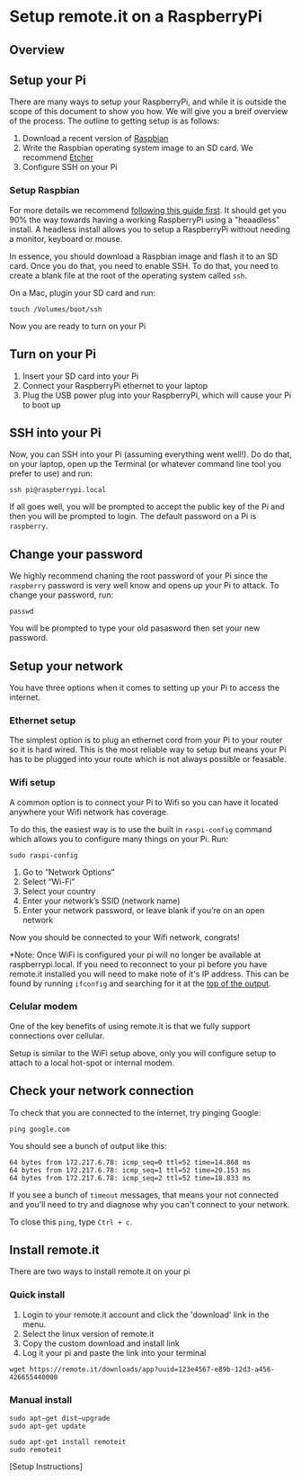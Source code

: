# Setup remote.it on a RaspberryPi

## Overview

## Setup your Pi

There are many ways to setup your RaspberryPi, and while it is outside the scope of this document to show you how. We will give you a breif overview of the process. The outline to getting setup is as follows:

1. Download a recent version of [Raspbian](https://www.raspberrypi.org/downloads/raspbian/)
2. Write the Raspbian operating system image to an SD card. We recommend [Etcher](https://www.balena.io/etcher/)
3. Configure SSH on your Pi

### Setup Raspbian

For more details we recommend [following this guide first](https://hackernoon.com/raspberry-pi-headless-install-462ccabd75d0). It should get you 90% the way towards having a working RaspberryPi using a "heaadless" install. A headless install allows you to setup a RaspberryPi without needing a monitor, keyboard or mouse.

In essence, you should download a Raspbian image and flash it to an SD card. Once you do that, you need to enable SSH. To do that, you need to create a blank file at the root of the operating system called `ssh`.

On a Mac, plugin your SD card and run:

```shell
touch /Volumes/boot/ssh
```

Now you are ready to turn on your Pi

## Turn on your Pi

1. Insert your SD card into your Pi
2. Connect your RaspberryPi ethernet to your laptop
3. Plug the USB power plug into your RaspberryPi, which will cause your Pi to boot up

## SSH into your Pi

Now, you can SSH into your Pi (assuming everything went well!). Do do that, on your laptop, open up the Terminal (or whatever command line tool you prefer to use) and run:

```shell
ssh pi@raspberrypi.local
```

If all goes well, you will be prompted to accept the public key of the Pi and then you will be prompted to login. The default password on a Pi is `raspberry`.

## Change your password

We highly recommend chaning the root password of your Pi since the `raspberry` password is very well know and opens up your Pi to attack. To change your password, run:

```shell
passwd
```

You will be prompted to type your old pasasword then set your new password.

## Setup your network

You have three options when it comes to setting up your Pi to access the internet.

### Ethernet setup

The simplest option is to plug an ethernet cord from your Pi to your router so it is hard wired. This is the most reliable way to setup but means your Pi has to be plugged into your route which is not always possible or feasable.

### Wifi setup

A common option is to connect your Pi to Wifi so you can have it located anywhere your Wifi network has coverage.

To do this, the easiest way is to use the built in `raspi-config` command which allows you to configure many things on your Pi. Run:

```shell
sudo raspi-config
```

1. Go to “Network Options”
2. Select “Wi-Fi”
3. Select your country
4. Enter your network’s SSID (network name)
5. Enter your network password, or leave blank if you’re on an open network

Now you should be connected to your Wifi network, congrats!

\*Note: Once WiFi is configured your pi will no longer be available at raspberrypi.local. If you need to reconnect to your pi before you have remote.it installed you will need to make note of it's IP address. This can be found by running `ifconfig` and searching for it at the [top of the output](https://stackoverflow.com/questions/8529181/which-terminal-command-to-get-just-ip-address-and-nothing-else).

### Celular modem

One of the key benefits of using remote.it is that we fully support connections over cellular.

Setup is similar to the WiFi setup above, only you will configure setup to attach to a local hot-spot or internal modem.

## Check your network connection

To check that you are connected to the internet, try pinging Google:

```shell
ping google.com
```

You should see a bunch of output like this:

```shell
64 bytes from 172.217.6.78: icmp_seq=0 ttl=52 time=14.868 ms
64 bytes from 172.217.6.78: icmp_seq=1 ttl=52 time=20.153 ms
64 bytes from 172.217.6.78: icmp_seq=2 ttl=52 time=18.833 ms
```

If you see a bunch of `timeout` messages, that means your not connected and you'll need to try and diagnose why you can't connect to your network.

To close this `ping`, type `Ctrl + c`.

## Install remote.it

There are two ways to install remote.it on your pi

### Quick install

1. Login to your remote.it account and click the 'download' link in the menu.
2. Select the linux version of remote.it
3. Copy the custom download and install link
4. Log it your pi and paste the link into your terminal

```shell
wget https://remote.it/downloads/app?uuid=123e4567-e89b-12d3-a456-426655440000
```

### Manual install

```shell
sudo apt−get dist−upgrade
sudo apt-get update
```

```shell
sudo apt-get install remoteit
sudo remoteit
```

[Setup Instructions]
